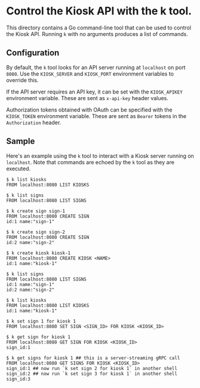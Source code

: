 # Control the Kiosk API with the k tool.

This directory contains a Go command-line tool that can be used to control the
Kiosk API. Running `k` with no arguments produces a list of commands.

## Configuration

By default, the `k` tool looks for an API server running at `localhost` on port
`8080`. Use the `KIOSK_SERVER` and `KIOSK_PORT` environment variables to
override this.

If the API server requires an API key, it can be set with the `KIOSK_APIKEY`
environment variable. These are sent as `x-api-key` header values.

Authorization tokens obtained with OAuth can be specified with the
`KIOSK_TOKEN` environment variable. These are sent as `Bearer` tokens in the
`Authorization` header.

## Sample

Here's an example using the `k` tool to interact with a Kiosk server running on
`localhost`. Note that commands are echoed by the `k` tool as they are
executed.

```
$ k list kiosks
FROM localhost:8080 LIST KIOSKS

$ k list signs
FROM localhost:8080 LIST SIGNS

$ k create sign sign-1
FROM localhost:8080 CREATE SIGN
id:1 name:"sign-1"

$ k create sign sign-2
FROM localhost:8080 CREATE SIGN
id:2 name:"sign-2"

$ k create kiosk kiosk-1
FROM localhost:8080 CREATE KIOSK <NAME>
id:1 name:"kiosk-1"

$ k list signs
FROM localhost:8080 LIST SIGNS
id:1 name:"sign-1"
id:2 name:"sign-2"

$ k list kiosks
FROM localhost:8080 LIST KIOSKS
id:1 name:"kiosk-1"

$ k set sign 1 for kiosk 1
FROM localhost:8080 SET SIGN <SIGN_ID> FOR KIOSK <KIOSK_ID>

$ k get sign for kiosk 1
FROM localhost:8080 GET SIGN FOR KIOSK <KIOSK_ID>
sign_id:1

$ k get signs for kiosk 1 ## this is a server-streaming gRPC call
FROM localhost:8080 GET SIGNS FOR KIOSK <KIOSK_ID>
sign_id:1 ## now run `k set sign 2 for kiosk 1` in another shell
sign_id:2 ## now run `k set sign 3 for kiosk 1` in another shell
sign_id:3
```
